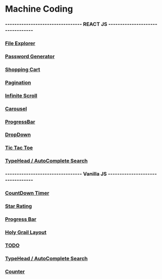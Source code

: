 # Machine Coding

### --------------------------------- REACT JS ---------------------------------

### [File Explorer](https://6jrpxd.csb.app)

### [Password Generator](https://26sdd9.csb.app/)

### [Shopping Cart](https://ecommercecart.sandeeppatel3.repl.co)

### [Pagination](https://vky8xc.csb.app/)

### [Infinite Scroll](https://8x6kxx.csb.app)

### [Carousel](https://739s6q.csb.app/)

### [ProgressBar](https://md9pcr.csb.app/)

### [DropDown](https://gf3pcp.csb.app/)

### [Tic Tac Toe](https://y25cqs.csb.app/)

### [TypeHead / AutoComplete Search](https://77xsj4.csb.app/)

### --------------------------------- Vanilla JS ---------------------------------

### [CountDown Timer](https://ynmgr7.csb.app)

### [Star Rating](https://j5w8ks.csb.app)

### [Progress Bar](https://4wfmzf.csb.app/)

### [Holy Grail Layout](https://j95l8r.csb.app/)

### [TODO](https://lhdln4.csb.app/)

### [TypeHead / AutoComplete Search](https://llz4n3.csb.app/)

### [Counter](https://t6pyqq.csb.app/)
